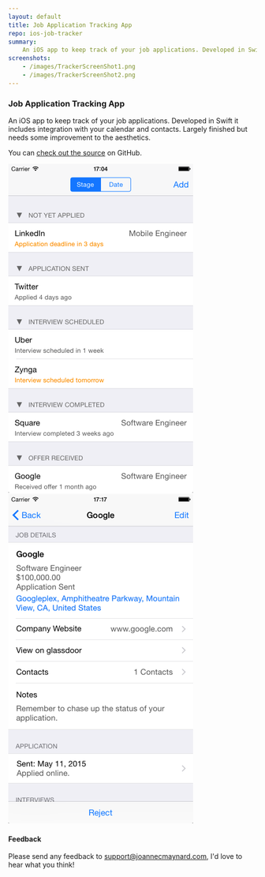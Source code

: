 ```yaml
---
layout: default
title: Job Application Tracking App
repo: ios-job-tracker
summary: 
    An iOS app to keep track of your job applications. Developed in Swift it includes integration with your calendar and contacts. Largely finished but needs some improvement to the aesthetics.
screenshots:
    - /images/TrackerScreenShot1.png
    - /images/TrackerScreenShot2.png
---
```


### Job Application Tracking App

An iOS app to keep track of your job applications. Developed in Swift it includes integration with your calendar and contacts. Largely finished but needs some improvement to the aesthetics.

You can [check out the source](https://github.com/joannecdyer/ios-job-tracker) on GitHub.

<img class="screenshot" src="/images/TrackerScreenShot1.png" alt="Screenshot">
<img class="screenshot" src="/images/TrackerScreenShot2.png" alt="Screenshot">

#### Feedback

Please send any feedback to <support@joannecmaynard.com>, I'd love to hear what you think!
